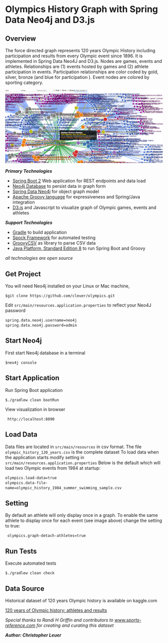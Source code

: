 # Olympics History Graph with Spring Data Neo4j and D3.js

**Overview**
--------------------------------------------------------------------------
The force directed graph represents 120 years Olympic History including participation and results from every Olympic 
event since 1896. It is implemented in Spring Data Neo4J and D3.js. Nodes are games, events and athletes. Relationships 
are (1) events hosted by games and (2) athlete participation in events.  Participation relationships are 
 color coded by gold, silver, bronze (and blue for participation ). Event nodes are colored by sporting category.
 

![2010_summer_olympics](2010_winter_olympics.png)
  

 ***Primary Technologies***
 * [Spring Boot 2](https://spring.io/projects/spring-boot) Web application for REST endpoints and data load
 * [Neo4j Database](https://neo4j.com/) to persist data in graph form
 * [Spring Data Neo4j](https://spring.io/projects/spring-data-neo4j) for object graph model
 * [Apache Groovy language](http://groovy-lang.org/) for expressiveness and Spring/Java integration
 * [D3.js](https://d3js.org/) and Javascript to visualize graph of Olympic games, events and athletes

 ***Support Technologies***
 * [Gradle](https://gradle.org/) to build application
 * [Spock Framework](http://spockframework.org/) for automated testing
 * [GroovyCSV](https://github.com/xlson/groovycsv) as library to parse CSV data
 * [Java Platform, Standard Edition 8](https://www.oracle.com/technetwork/java/javase/overview/index.html) to run Spring Boot and Groovy
 
 _all technologies are open source_

**Get Project**
--------------------------------------------------------------------------
You will need Neo4j installed on your Linux or Mac machine,

    $git clone https://github.com/cleuer/olympics.git

Edit `src/main/resources.application.properties` to reflect your Neo4J password

    spring.data.neo4j.username=neo4j
    spring.data.neo4j.password=admin

**Start Neo4j**
--------------------------------------------------------------------------
First start Neo4j database in a terminal

    $neo4j console


**Start Application**
--------------------------------------------------------------------------
Run Spring Boot application

    $./gradlew clean bootRun

View visualization in browser

     http://localhost:8090

**Load Data**
---------------------------------------------------------------------------
Data files are located in `src/main/resources` in csv format. The file `olympic_history_120_years.csv` is the complete dataset
To load data when the application starts modify setting in `src/main/resources.application.properties` 
Below is the default which will load two Olympic events from 1984 at startup:
 
    olympics.load-data=true
    olympics.data-file-name=olympic_history_1984_summer_swimming_sample.csv

**Setting**
---------------------------------------------------------------------------
By default an athlete will only display once in a graph. To enable the same athlete
to display once for each event (see image above) change the setting to true:

     olympics.graph-detach-athletes=true
     
**Run Tests**
--------------------------------------------------------------------------
Execute automated tests

    $./gradlew clean check

**Data Source**
--------------------------------------------------------------------------
Historical dataset of 120 years Olympic history is available on kaggle.com

[120 years of Olympic history: athletes and results](https://www.kaggle.com/heesoo37/120-years-of-olympic-history-athletes-and-results)

_Special thanks to Randi H Griffin and contributors to www.sports-reference.com for creating and curating this dataset_

  ***Author: Christopher Leuer***